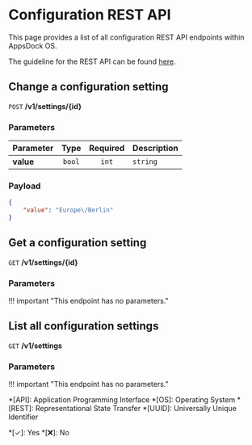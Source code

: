 # Configuration REST API

This page provides a list of all configuration REST API endpoints within AppsDock OS.

The guideline for the REST API can be found [here](../../../gettingstarted/guidelines/rest-api).

## Change a configuration setting

`POST` **/v1/settings/{id}**

### Parameters

| Parameter | Type | Required | Description
| --------- | :--: | :------: | -----------
| **value** | `bool`|`int`|`string`|`array` | ❌ | Value of the configuration setting.

### Payload

~~~json
{
    "value": "Europe\/Berlin"
}
~~~

## Get a configuration setting

`GET` **/v1/settings/{id}**

### Parameters

!!! important "This endpoint has no parameters."

## List all configuration settings

`GET` **/v1/settings**

### Parameters

!!! important "This endpoint has no parameters."


*[API]: Application Programming Interface
*[OS]: Operating System
*[REST]: Representational State Transfer
*[UUID]: Universally Unique Identifier

*[✓]: Yes
*[❌]: No
